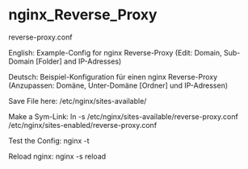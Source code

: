 # nginx_Reverse_Proxy
reverse-proxy.conf

English:
Example-Config for nginx Reverse-Proxy
(Edit: Domain, Sub-Domain [Folder] and IP-Adresses)

Deutsch:
Beispiel-Konfiguration für einen nginx Reverse-Proxy
(Anzupassen: Domäne, Unter-Domäne [Ordner] und IP-Adressen)

Save File here:
 /etc/nginx/sites-available/

Make a Sym-Link:
 ln -s /etc/nginx/sites-available/reverse-proxy.conf /etc/nginx/sites-enabled/reverse-proxy.conf

Test the Config:
 nginx -t

Reload nginx:
 nginx -s reload
